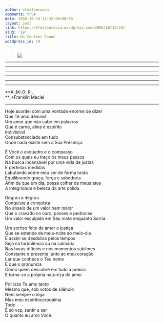 ```yaml
---
author: efeitoecausa
comments: true
date: 2006-10-18 12:32:00+00:00
layout: post
link: https://efeitoecausa.wordpress.com/2006/10/18/19/
slug: '19'
title: No Content Found
wordpress_id: 19
---
```


>[![](http://photos1.blogger.com/blogger/2881/3937/320/maconaria7.jpg)](http://photos1.blogger.com/blogger/2881/3937/1600/maconaria7.jpg)  
****  
****  
****  
****  
****  
****  
**A:.M:.O:.R:.  
**_*Franklin Maciel  
  
___  
  
Hoje acordei com uma vontade enorme de dizer  
Que Te amo demais!  
Um amor que não cabe em palavras  
Que é carne, alma e espírito  
Indivisível  
Consubstanciado em tudo  
Onde nada existe sem a Sua Presença  
  
É Você o esquadro e o compasso  
Com os quais eu traço os meus passos  
Na busca incansável por uma vida de justas  
E perfeitas medidas  
Labutando sobre meu ser de forma bruta  
Equilibrando graça, força e sabedoria  
Afim de que um dia, possa colher de meus atos  
A integridade e beleza da arte polida  
  
Degrau a degrau  
Conquista a conquista  
No anseio de um valor bem maior  
Que o cravado no ouro, posses e pedrarias  
Um valor esculpido em Seu rosto enquanto Sorria  
  
Um sorriso feito de amor e justiça  
Que se estende da meia-noite ao meio-dia  
E assim se desdobra pelos tempos  
Seja na turbulência ou na calmaria  
Nas horas difíceis e nos momentos sublimes  
Constante e presente junto ao meu coração  
Lar que conhece o Teu nome  
E que o pronuncia  
Como quem descobre em tudo a poesia  
E torna-se a própria natureza do amor  
  
Por isso Te amo tanto  
Mesmo que, sob votos de silêncio  
Nem sempre o diga  
Mas meu espíritocorpoalma  
Todo  
É só voz, sentir e ser  
O quanto eu amo Você.
